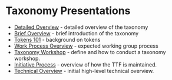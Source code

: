 # Taxonomy Presentations

- [Detailed Overview](TTF-Presentation.pptx) -  detailed overview of the taxonomy
- [Brief Overview](TTF-Short.pptx) -  brief introduction of the taxonomy
- [Tokens 101](tokens-smokens-v2.pptx) -  background on tokens
- [Work Process Overview](Workgroup-Process.pptx) -  expected working group process
- [Taxonomy Workshop](Taxonomy-Workshop.pptx) -  define and how to conduct a taxonomy workshop.
- [Initiative Process](Initiative-Process.pptx) -  overview of how the TTF is maintained.
- [Technical Overview](TTF-Technical.pptx) -  initial high-level technical overview.
